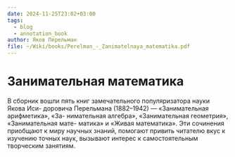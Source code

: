 ```yaml
---
date: 2024-11-25T23:02+03:00
tags:
  - blog
  - annotation_book
author: Яков Перельман
file: ~/Wiki/books/Perelman_-_Zanimatelnaya_matematika.pdf
---
```


# Занимательная математика

В сборник вошли пять книг замечательного популяризатора науки Якова Иси-
доровича Перельмана (1882–1942) — «Занимательная арифметика», «За- нимательная
алгебра», «Занимательная геометрия», «Занимательная мате- матика» и «Живая
математика». Эти сочинения приобщают к миру научных знаний, помогают привить
читателю вкус к изучению точных наук, вызывают интерес к самостоятельным
творческим занятиям.


